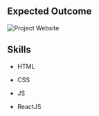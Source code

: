 ## Expected Outcome

![Project Website](https://github.com/ebru2541/website-router/blob/master/src/website.gif)

## Skills

- HTML

- CSS

- JS

- ReactJS


